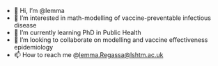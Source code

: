- 👋 Hi, I’m @lemma
- 👀 I’m interested in math-modelling of vaccine-preventable infectious disease 
- 🌱 I’m currently learning PhD in Public Health
- 💞️ I’m looking to collaborate on modelling and vaccine effectiveness epidemiology
- 📫 How to reach me @lemma.Regassa@lshtm.ac.uk

<!---
lemmalshtm/lemmalshtm is a ✨ special ✨ repository because its `README.md` (this file) appears on your GitHub profile.
You can click the Preview link to take a look at your changes.
--->
